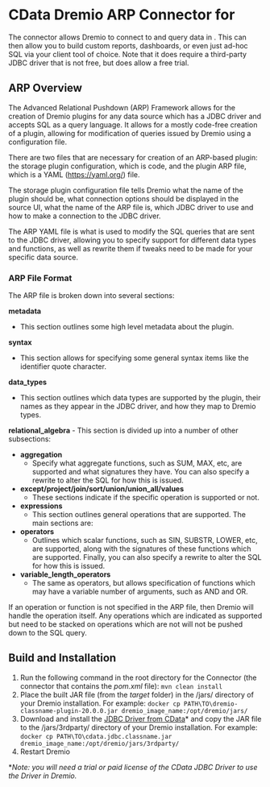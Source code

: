 # CData Dremio ARP Connector for 

The  connector allows Dremio to connect to and query data in . This can then allow you to build custom reports, dashboards, or even just ad-hoc SQL via your client tool of choice. Note that it does require a third-party JDBC driver that is not free, but does allow a free trial.

## ARP Overview

The Advanced Relational Pushdown (ARP) Framework allows for the creation of Dremio plugins for any data source which has a JDBC driver and accepts SQL as a query language. It allows for a mostly code-free creation of a plugin, allowing for modification of queries issued by Dremio using a configuration file.

There are two files that are necessary for creation of an ARP-based plugin: the storage plugin configuration, which is code, and the plugin ARP file, which is a YAML (https://yaml.org/) file.

The storage plugin configuration file tells Dremio what the name of the plugin should be, what connection options should be displayed in the source UI, what the name of the ARP file is, which JDBC driver to use and how to make a connection to the JDBC driver.

The ARP YAML file is what is used to modify the SQL queries that are sent to the JDBC driver, allowing you to specify support for different data types and functions, as well as rewrite them if tweaks need to be made for your specific data source.

### ARP File Format

The ARP file is broken down into several sections:

**metadata**
* This section outlines some high level metadata about the plugin.

**syntax**

* This section allows for specifying some general syntax items like the identifier quote character.

**data_types**

* This section outlines which data types are supported by the plugin, their names as they appear in the JDBC driver, and how they map to Dremio types.

**relational_algebra** - This section is divided up into a number of other subsections:

* **aggregation**
    * Specify what aggregate functions, such as SUM, MAX, etc, are supported and what signatures they have. You can also specify a rewrite to alter the SQL for how this is issued.
 * **except/project/join/sort/union/union_all/values**
    * These sections indicate if the specific operation is supported or not.
 * **expressions**
    * This section outlines general operations that are supported. The main sections are:
 * **operators**
    * Outlines which scalar functions, such as SIN, SUBSTR, LOWER, etc, are supported, along with the signatures of these functions which are supported. Finally, you can also specify a rewrite to alter the SQL for how this is issued.
 * **variable_length_operators**
    * The same as operators, but allows specification of functions which may have a variable number of arguments, such as AND and OR.

If an operation or function is not specified in the ARP file, then Dremio will handle the operation itself. Any operations which are indicated as supported but need to be stacked on operations which are not will not be pushed down to the SQL query.

## Build and Installation

1. Run the following command in the root directory for the Connector (the connector that contains the *pom.xml* file): `mvn clean install`
2. Place the built JAR file (from the *target* folder) in the /jars/ directory of your Dremio installation. For example:
    `docker cp PATH\TO\dremio-classname-plugin-20.0.0.jar dremio_image_name:/opt/dremio/jars/`
3. Download and install the [ JDBC Driver from CData](https://www.cdata.com/drivers/google/download/jdbc)* and copy the JAR file to the /jars/3rdparty/ directory of your Dremio installation. For example:
    `docker cp PATH\TO\cdata.jdbc.classname.jar dremio_image_name:/opt/dremio/jars/3rdparty/`
4. Restart Dremio

**Note: you will need a trial or paid license of the CData JDBC Driver to use the Driver in Dremio.*

